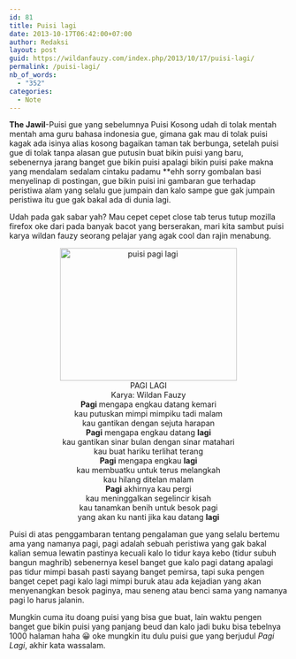```yaml
---
id: 81
title: Puisi lagi
date: 2013-10-17T06:42:00+07:00
author: Redaksi
layout: post
guid: https://wildanfauzy.com/index.php/2013/10/17/puisi-lagi/
permalink: /puisi-lagi/
nb_of_words:
  - "352"
categories:
  - Note
---
```

**The Jawil**-Puisi gue yang sebelumnya Puisi Kosong udah di tolak mentah mentah ama guru bahasa indonesia gue, gimana gak mau di tolak puisi kagak ada isinya alias kosong bagaikan taman tak berbunga, setelah puisi gue di tolak tanpa alasan gue putusin buat bikin puisi yang baru, sebenernya jarang banget gue bikin puisi apalagi bikin puisi pake makna yang mendalam sedalam cintaku padamu **ehh sorry gombalan basi menyelinap di postingan, gue bikin puisi ini gambaran gue terhadap peristiwa alam yang selalu gue jumpain dan kalo sampe gue gak jumpain peristiwa itu gue gak bakal ada di dunia lagi.

Udah pada gak sabar yah? Mau cepet cepet close tab terus tutup mozilla firefox oke dari pada banyak bacot yang berserakan, mari kita sambut puisi karya wildan fauzy seorang pelajar yang agak cool dan rajin menabung.

<div style="text-align:center;">
</div>

<div style="clear:both;text-align:center;">
  <a href="https://wildanposts.files.wordpress.com/2013/10/4ac47-www-jiwasedekah-blogspot-com.jpg" style="margin-left:1em;margin-right:1em;"><img loading="lazy" alt="puisi pagi lagi" border="0" height="240" src="https://wildanposts.files.wordpress.com/2013/10/4ac47-www-jiwasedekah-blogspot-com.jpg?w=300&#038;resize=320%2C240" title="puisi pagi lagi" width="320" data-recalc-dims="1" /></a>
</div>

<div style="text-align:center;">
</div>

<div style="text-align:center;">
  PAGI LAGI
</div>

<div style="text-align:center;">
  Karya: Wildan Fauzy
</div>



<div style="text-align:center;">
  <b>Pagi </b>mengapa engkau datang kemari
</div>

<div style="text-align:center;">
  kau putuskan mimpi mimpiku tadi malam
</div>

<div style="text-align:center;">
  kau gantikan dengan sejuta harapan
</div>

<div style="text-align:center;">
</div>

<div style="text-align:center;">
  <b>Pagi</b> mengapa engkau datang <b>lagi</b>
</div>

<div style="text-align:center;">
  kau gantikan sinar bulan dengan sinar matahari
</div>

<div style="text-align:center;">
  kau buat hariku terlihat terang
</div>

<div style="text-align:center;">
</div>

<div style="text-align:center;">
  <b>Pagi</b> mengapa engkau <b>lagi</b>
</div>

<div style="text-align:center;">
  kau membuatku untuk terus melangkah
</div>

<div style="text-align:center;">
  kau hilang ditelan malam
</div>

<div style="text-align:center;">
</div>

<div style="text-align:center;">
</div>

<div style="text-align:center;">
</div>

<div style="text-align:center;">
  <b>Pagi</b> akhirnya kau pergi
</div>

<div style="text-align:center;">
  kau meninggalkan segelincir kisah
</div>

<div style="text-align:center;">
  kau tanamkan benih untuk besok pagi
</div>

<div style="text-align:center;">
</div>

<div style="text-align:center;">
  yang akan ku nanti jika kau datang <b>lagi</b>
</div>

Puisi di atas penggambaran tentang pengalaman gue yang selalu bertemu ama yang namanya pagi, pagi adalah sebuah peristiwa yang gak bakal kalian semua lewatin pastinya kecuali kalo lo tidur kaya kebo (tidur subuh bangun maghrib) sebenernya kesel banget gue kalo pagi datang apalagi pas tidur mimpi basah pasti sayang banget pemirsa, tapi suka pengen banget cepet pagi kalo lagi mimpi buruk atau ada kejadian yang akan menyenangkan besok paginya, mau seneng atau benci sama yang namanya pagi lo harus jalanin.

Mungkin cuma itu doang puisi yang bisa gue buat, lain waktu pengen banget gue bikin puisi yang panjang beud dan kalo jadi buku bisa tebelnya 1000 halaman haha 😀 oke mungkin itu dulu puisi gue yang berjudul _Pagi Lagi_, akhir kata wassalam.